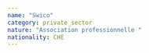 ```yaml
---
name: "Swico"
category: private_sector
nature: "Association professionnelle "
nationality: CHE
---
```

    